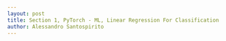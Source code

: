 ```yaml
---
layout: post
title: Section 1, PyTorch - ML, Linear Regression For Classification
author: Alessandro Santospirito
---
```


